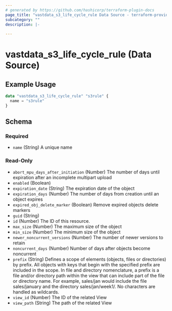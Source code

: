 ```yaml
---
# generated by https://github.com/hashicorp/terraform-plugin-docs
page_title: "vastdata_s3_life_cycle_rule Data Source - terraform-provider-vastdata"
subcategory: ""
description: |-
  
---
```


# vastdata_s3_life_cycle_rule (Data Source)



## Example Usage

```terraform
data "vastdata_s3_life_cycle_rule" "s3rule" {
  name = "s3rule"
}
```

<!-- schema generated by tfplugindocs -->
## Schema

### Required

- `name` (String) A unique name

### Read-Only

- `abort_mpu_days_after_initiation` (Number) The number of days until expiration after an incomplete multipart upload
- `enabled` (Boolean)
- `expiration_date` (String) The expiration date of the object
- `expiration_days` (Number) The number of days from creation until an object expires
- `expired_obj_delete_marker` (Boolean) Remove expired objects delete markers
- `guid` (String)
- `id` (Number) The ID of this resource.
- `max_size` (Number) The maximum size of the object
- `min_size` (Number) The minimum size of the object
- `newer_noncurrent_versions` (Number) The number of newer versions to retain
- `noncurrent_days` (Number) Number of days after objects become noncurrent
- `prefix` (String) Defines a scope of elements (objects, files or directories) by prefix. All objects with keys that begin with the specified prefix are included in the scope. In file and directory nomenclature, a prefix is a file and/or directory path within the view that can include part of the file or directory name. For example, sales/jan would include the file sales/january and the directory sales/jan/week1/. No characters are handled as wildcards.
- `view_id` (Number) The ID of the related View
- `view_path` (String) The path of the related View
